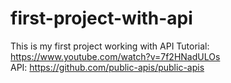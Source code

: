 # first-project-with-api
This is my first project working with API
Tutorial: https://www.youtube.com/watch?v=7f2HNadULOs </br>
API: https://github.com/public-apis/public-apis </br>

